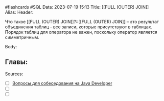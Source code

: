 #flashcards #SQL 
Data: 2023-07-19 15:13
Title: [[FULL (OUTER) JOIN]]
Alias:
Header:

Что такое [[FULL (OUTER) JOIN]]?::[[FULL (OUTER) JOIN]] – это результат объединения таблиц - все записи, которые присутствуют в таблицах. Порядок таблиц для оператора не важен, поскольку оператор является симметричным.
<!--SR:!2023-11-03,10,410-->



Body:





Главы:
-


Sources:
- [ ] [Вопросы для собеседования на Java Developer](https://github.com/enhorse/java-interview/blob/master/README.md#%D0%9E%D0%9E%D0%9F)
- [ ] []()
- [ ] []()
